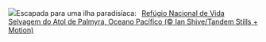 ![](https://www.bing.com/th?id=OHR.PalmyraAtoll_PT-BR3061095594_UHD.jpg&w=1000)Escapada para uma ilha paradisíaca:&nbsp;&ensp;[Refúgio Nacional de Vida Selvagem do Atol de Palmyra, Oceano Pacífico (© Ian Shive/Tandem Stills + Motion)](https://www.bing.com/th?id=OHR.PalmyraAtoll_PT-BR3061095594_UHD.jpg)
<br><br/>

